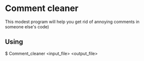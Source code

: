 Comment cleaner
=================
This modest program will help you get rid of annoying comments in someone else's code)
## Using
$ Comment_cleaner <input_file> <output_file>
